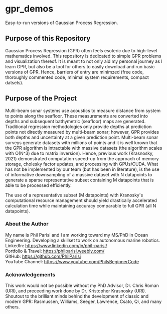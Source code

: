 # gpr_demos
Easy-to-run versions of Gaussian Process Regression.

## Purpose of this Repository
Gaussian Process Regression (GPR) often feels esoteric due to high-level mathematics involved. This repository is dedicated to simple GPR problems and visualization thereof. It is meant to not only aid my personal journey as I learn GPR, but also be a tool for others to easily download and run basic versions of GPR. Hence, barriers of entry are minimzed (free code, thoroughly commented code, minimal system requirements, compact datsets).

## Purpose of the Project 
Multi-beam sonar systems use acoustics to measure distance from system to points along the seafloor. These measurements are converted into depths and subsequent bathymetric (seafloor) maps are generated. Traditional regression methodologies only provide depths at prediction points not directly measured by multi-beam sonar; however, GPR provides both depths and uncertainty at a given prediction point. Multi-beam sonar surveys generate datasets with millions of points and it is well known that the GPR algorithm is intractable with massive datasets (the algorithm scales with O(N^3) due to matrix inversion). Hence, previous work (Krasnosky, 2021) demonstrated computation speed-up from the approach of memory storage, cholesky factor updates, and processing with GPUs/CUDA. What has not be implemented by our team (but has been in literature), is the use of informative downsampling of a massive dataset with N datapoints to generate a sparse representative subset containing M datapoints that is able to be processed efficiently.

The use of a representative subset (M datapoints) with Kranosky's computational resource management should yield drastically accelerated calculation time while maintaining accuracy comparable to full GPR (all N datapoints).

### About the Author
My name is Phil Parisi and I am working toward my MS/PhD in Ocean Engineering. Developing a skillset to work on autonomous marine robotics. <br>
LinkedIn: https://www.linkedin.com/in/phil-parisi/ <br>
Portfolio & Travel: https://philparisi.weebly.com/ <br>
GitHub: https://github.com/PhilParisi <br>
YouTube Channel: https://www.youtube.com/PhilsBeginnerCode <br>

### Acknowledgements
This work would not be possible without my PhD Advisor, Dr. Chris Roman (URI), and preceeding work done by Dr. Kristopher Krasnosky (URI). Shoutout to the brilliant minds behind the development of classic and modern GPR: Rasmussen, Williams, Seeger, Lawrence, Csato, Qi, and many others.


